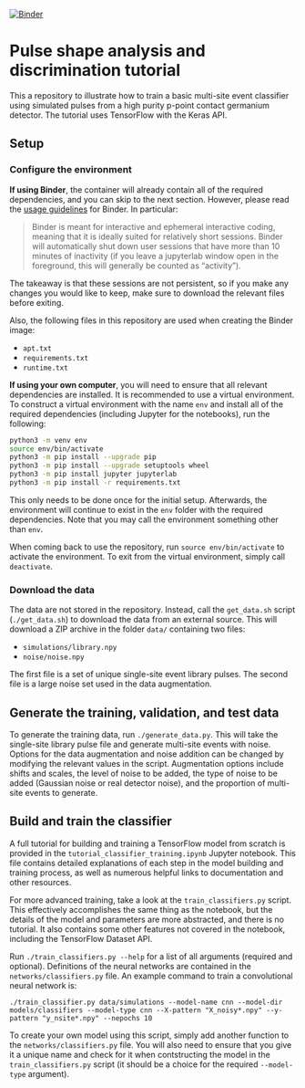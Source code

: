[![Binder](https://mybinder.org/badge_logo.svg)](https://mybinder.org/v2/gh/GePPCLab/NN-PSA-tutorial/HEAD)

# Pulse shape analysis and discrimination tutorial

This a repository to illustrate how to train a basic multi-site event classifier
using simulated pulses from a high purity p-point contact germanium detector.
The tutorial uses TensorFlow with the Keras API.

## Setup

### Configure the environment

**If using Binder**, the container will already contain all
of the required dependencies, and you can skip to the next section.
However, please read the
[usage guidelines](https://mybinder.readthedocs.io/en/latest/about/user-guidelines.html)
for Binder. In particular:

> Binder is meant for interactive and ephemeral interactive coding,
> meaning that it is ideally suited for relatively short sessions.
> Binder will automatically shut down user sessions that have more than
> 10 minutes of inactivity (if you leave a jupyterlab window open in the foreground,
> this will generally be counted as “activity”).

The takeaway is that these sessions are not persistent,
so if you make any changes you would like to keep,
make sure to download the relevant files before exiting.

Also, the following files in this repository are used
when creating the Binder image:

* `apt.txt`
* `requirements.txt`
* `runtime.txt`

**If using your own computer**, you will need to ensure that all
relevant dependencies are installed.
It is recommended to use a virtual environment.
To construct a virtual environment with the name `env`
and install all of the required dependencies
(including Jupyter for the notebooks), run the following:

```sh
python3 -m venv env
source env/bin/activate
python3 -m pip install --upgrade pip
python3 -m pip install --upgrade setuptools wheel
python3 -m pip install jupyter jupyterlab
python3 -m pip install -r requirements.txt
```

This only needs to be done once for the initial setup.
Afterwards, the environment will continue to exist in the
`env` folder with the required dependencies.
Note that you may call the environment something other than `env`.

When coming back to use the repository,
run `source env/bin/activate` to activate the environment.
To exit from the virtual environment, simply call `deactivate`.

### Download the data

The data are not stored in the repository.
Instead, call the `get_data.sh` script (`./get_data.sh`)
to download the data from an external source.
This will download a ZIP archive in the folder `data/`
containing two files:

- `simulations/library.npy`
- `noise/noise.npy`

The first file is a set of unique single-site event library pulses.
The second file is a large noise set used in the data augmentation.

## Generate the training, validation, and test data

To generate the training data, run `./generate_data.py`.
This will take the single-site library pulse file and generate
multi-site events with noise. Options for the data augmentation and noise
addition can be changed by modifying the relevant values in the script.
Augmentation options include shifts and scales,
the level of noise to be added,
the type of noise to be added (Gaussian noise or real detector noise),
and the proportion of multi-site events to generate.

## Build and train the classifier

A full tutorial for building and training a TensorFlow model from scratch
is provided in the `tutorial_classifier_training.ipynb` Jupyter notebook.
This file contains detailed explanations of each step
in the model building and training process,
as well as numerous helpful links to documentation and other resources.

For more advanced training, take a look at the `train_classifiers.py` script.
This effectively accomplishes the same thing as the notebook, but the details
of the model and parameters are more abstracted, and there is no tutorial.
It also contains some other features not covered in the notebook,
including the TensorFlow Dataset API.

Run `./train_classifiers.py --help` for a list of all arguments (required and optional).
Definitions of the neural networks are contained in the `networks/classifiers.py` file.
An example command to train a convolutional neural network is:

```
./train_classifier.py data/simulations --model-name cnn --model-dir models/classifiers --model-type cnn --X-pattern "X_noisy*.npy" --y-pattern "y_nsite*.npy" --nepochs 10
```

To create your own model using this script,
simply add another function to the `networks/classifiers.py` file.
You will also need to ensure that you give it a unique name
and check for it when contstructing the model in the `train_classifiers.py` script
(it should be a choice for the required `--model-type` argument).
